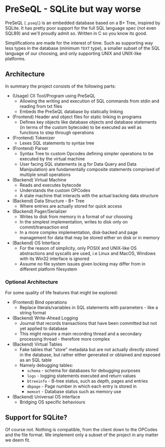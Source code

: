 # PreSeQL - SQLite but way worse

PreSeQL (`.pseql`) is an embedded database based on a B+ Tree, inspired by SQLite. It has pretty poor support for the full SQL language spec (not even SQL89) and we'll proudly admit so. Written in C so you know its good.

Simplifications are made for the interest of time. Such as supporting way less types in the database (minimum `TEXT` type), a smaller subset of the SQL language of our choosing, and only supporting UNIX and UNIX-like platforms. 

## Architecture

In summary the project consists of the following parts:
- (Usage) ClI Tool/Program using PreSeQL 
    - Allowing the writing and execution of SQL commands from stdin and reading from txt files 
    - Embeds the PreSeQL database by statically linking
- (Frontend) Header and object files for static linking in programs
    - Defines key objects like database objects and database statements (in terms of the custom bytecode) to be executed as well as functions to step through operations
- (Frontend) Tokenizer
    - Lexes SQL statements to syntax tree
- (Frontend) Parser
    - Syntax Tree to custom Opcodes defining simpler operations to be executed by the virtual machine
    - User facing SQL statements (e.g for Data Query and Data Manipulation) are fundamentally composite statements comprised of multiple small operations
- (Backend) Virtual Machine
    - Reads and executes bytecode
    - Understands the custom OPCodes
    - A state machine that interacts with the actual backing data structure
- (Backend) Data Structure - B+ Tree
    - Where entries are actually stored for quick access
- (Backend) Pager/Serializer
    - Writes to disk from memory in a format of our choosing
    - In the simplest implementation, writes to disk only on commit/transaction end
    - In a more complex implementation, disk-backed and page management for data that may be stored either on disk or in memory
- (Backend) OS Interface
    - For the reason of simplicity, only POSIX and UNIX-like OS abstractions and syscalls are used, i.e Linux and MacOS, Windows with its Win32 interface is ignored
    - Assume no file system issues given locking may differ from in different platform filesystem

### Optional Architecture
For some quality of life features that might be explored: 
- (Frontend) Bind operations
    - Replace literals/variables in SQL statements with parameters - like a string format
- (Backend) Write-Ahead Logging
    - Journal that records transactions that have been committed but not yet applied to database
    - This might require a main recording thread and a secondary processing thread - therefore more complex
- (Backend) Virtual Tables
    - Fake tables that "store" metadata but are not actually directly stored in the database, but rather either generated or obtained and exposed as an SQL table
    - Namely debugging tables:
        - `schema` - schema for databases for debugging purposes
        - `logs` - logging statements executed and return values
        - `btreeinfo` - B-tree status, such as depth, pages and entries
        - `dbpage` - Page number in which each entry is stored in
        - `memset` - Database status such as memory use
- (Backend) Universal OS interface 
    - Bridging OS specific behaviours

## Support for SQLite?

Of course not. Nothing is compatible, from the client down to the OPCodes and the file format. We implement only a subset of the project in any matter we deem fit.


